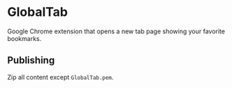 # GlobalTab

Google Chrome extension that opens a new tab page showing your favorite bookmarks.

## Publishing

Zip all content except `GlobalTab.pem`.
